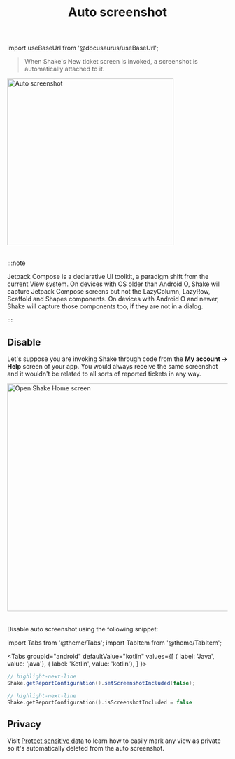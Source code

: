 ﻿---
id: auto-screenshot
title: Auto screenshot
---
import useBaseUrl from '@docusaurus/useBaseUrl';

> When Shake's New ticket screen is invoked, a screenshot is automatically attached to it.

<table class="media-container media-container-highlighted mt-50 mb-40">
<img
  alt="Auto screenshot"
  width="380"
  src={useBaseUrl('img/phone-auto-screenshot@2x.png')}
/>
</table>

:::note

Jetpack Compose is a declarative UI toolkit, a paradigm shift from the current View system.
On devices with OS older than Android O, Shake will capture Jetpack Compose screens but not the LazyColumn, LazyRow, Scaffold and Shapes components.
On devices with Android O and newer, Shake will capture those components too, if they are not in a dialog.

:::

## Disable

Let's suppose you are invoking Shake through code from the **My account → Help** screen of your app. You would always receive the same 
screenshot and it wouldn't be related to all sorts of reported tickets in any way.

<table class="media-container mt-40 mb-40">
<img
  alt="Open Shake Home screen"
  width="520"
  src={useBaseUrl('screens/open-shake-home-screen@2x.png')}
/>
</table>

Disable auto screenshot using the following snippet:

import Tabs from '@theme/Tabs';
import TabItem from '@theme/TabItem';

<Tabs
  groupId="android"
  defaultValue="kotlin"
  values={[
    { label: 'Java', value: 'java'},
    { label: 'Kotlin', value: 'kotlin'},
  ]
}>

<TabItem value="java">

```java title="App.java"
// highlight-next-line
Shake.getReportConfiguration().setScreenshotIncluded(false);
```

</TabItem>

<TabItem value="kotlin">

```kotlin title="App.kt"
// highlight-next-line
Shake.getReportConfiguration().isScreenshotIncluded = false
```

</TabItem>
</Tabs>

## Privacy
Visit [Protect sensitive data](/android/configuration-and-data/manage-sensitive-data/#views) to learn
how to easily mark any view as private so it's automatically deleted from the auto screenshot.